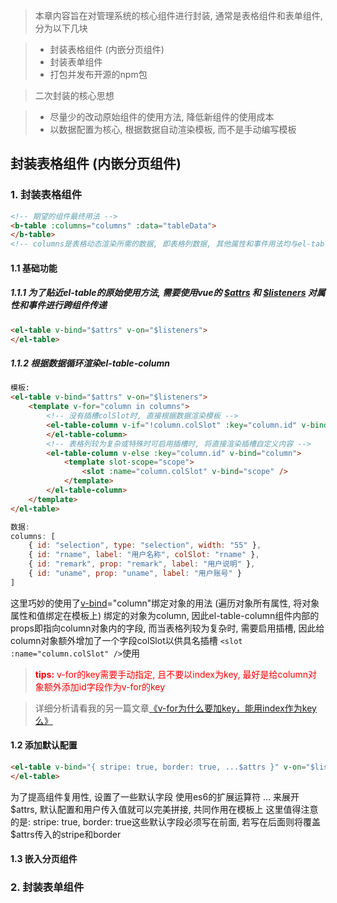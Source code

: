 > 本章内容旨在对管理系统的核心组件进行封装, 通常是表格组件和表单组件, 分为以下几块

> * 封装表格组件 (内嵌分页组件)
> * 封装表单组件
> * 打包并发布开源的npm包

> 二次封装的核心思想

> * 尽量少的改动原始组件的使用方法, 降低新组件的使用成本
> * 以数据配置为核心, 根据数据自动渲染模板, 而不是手动编写模板

## 封装表格组件 (内嵌分页组件)

### 1. 封装表格组件
```html
<!-- 期望的组件最终用法 -->
<b-table :columns="columns" :data="tableData">
</b-table>
<!-- columns是表格动态渲染所需的数据, 即表格列数据, 其他属性和事件用法均与el-table相同 -->
```
#### 1.1 基础功能

##### 1.1.1 为了贴近el-table的原始使用方法, 需要使用vue的 [\$attrs](https://cn.vuejs.org/v2/api/#vm-attrs) 和 [\$listeners](https://cn.vuejs.org/v2/api/#vm-listeners) 对属性和事件进行跨组件传递

```html
<el-table v-bind="$attrs" v-on="$listeners">
</el-table>
```

##### 1.1.2 根据数据循环渲染el-table-column

```html
模板:
<el-table v-bind="$attrs" v-on="$listeners">
    <template v-for="column in columns">
        <!-- 没有插槽colSlot时, 直接根据数据渲染模板 -->
        <el-table-column v-if="!column.colSlot" :key="column.id" v-bind="column">
        </el-table-column>
        <!-- 表格列较为复杂或特殊时可启用插槽时, 将直接渲染插槽自定义内容 -->
        <el-table-column v-else :key="column.id" v-bind="column">
            <template slot-scope="scope">
                <slot :name="column.colSlot" v-bind="scope" />
            </template>
        </el-table-column>
    </template>
</el-table>
```

```javascript
数据:
columns: [
    { id: "selection", type: "selection", width: "55" },
    { id: "rname", label: "用户名称", colSlot: "rname" },
    { id: "remark", prop: "remark", label: "用户说明" },
    { id: "uname", prop: "uname", label: "用户账号" }
]
```

这里巧妙的使用了[v-bind](https://cn.vuejs.org/v2/api/#v-bind)="column"绑定对象的用法 (遍历对象所有属性, 将对象属性和值绑定在模板上)
绑定的对象为column, 因此el-table-column组件内部的props即指向column对象内的字段,
而当表格列较为复杂时, 需要启用插槽, 因此给column对象额外增加了一个字段colSlot以供具名插槽 `<slot :name="column.colSlot" />`使用
> <font color=red>**tips:** v-for的key需要手动指定, 且不要以index为key, 最好是给column对象额外添加id字段作为v-for的key</font>

> 详细分析请看我的另一篇文章[《v-for为什么要加key，能用index作为key么》](https://www.cnblogs.com/youhong/p/11327062.html)

#### 1.2 添加默认配置
```html
<el-table v-bind="{ stripe: true, border: true, ...$attrs }" v-on="$listeners">
</el-table>
```
为了提高组件复用性, 设置了一些默认字段
使用es6的扩展运算符 ... 来展开\$attrs, 默认配置和用户传入值就可以完美拼接, 共同作用在模板上
这里值得注意的是: stripe: true, border: true这些默认字段必须写在前面, 若写在后面则将覆盖\$attrs传入的stripe和border

#### 1.3 嵌入分页组件



### 2. 封装表单组件